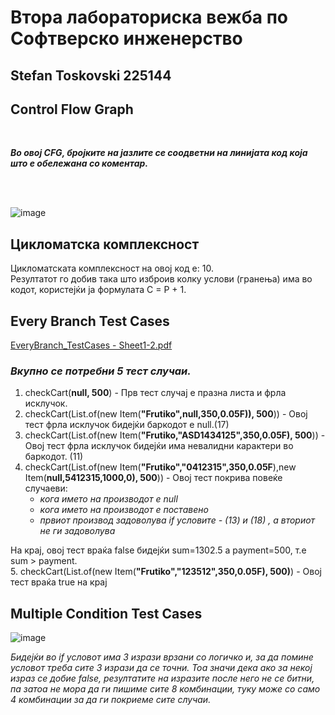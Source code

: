 # Втора лабораториска вежба по Софтверско инженерство

## Stefan Toskovski 225144
Control Flow Graph
   -
<br>

___Во овој CFG, бројките на јазлите се соодветни на линијата код која што е обележана со коментар.___

<br>
<br>
  
![image](https://github.com/stevetosak/SI_2024_lab2_225144/assets/116950252/80c2edec-5e4f-4c8c-9e84-045a635b6846)


Цикломатска комплексност
-
   Цикломатската комплексност на овој код е: 10.  
   Резултатот го добив така што изброив колку услови (гранења) има во кодот, користејќи ја формулата C = P + 1.
   
Every Branch Test Cases
-
  [EveryBranch_TestCases - Sheet1-2.pdf](https://github.com/stevetosak/SI_2024_lab2_225144/files/15438232/EveryBranch_TestCases.-.Sheet1-2.pdf)
 

   ### _Вкупно се потребни 5 тест случаи._  
   1. checkCart(**null, 500**) - Прв тест случај е празна листа и фрла исклучок.  
   2. checkCart(List.of(new Item(**"Frutiko",null,350,0.05F)), 500**)) - Овој тест фрла исклучок бидејќи баркодот е null.(17)    
   3. checkCart(List.of(new Item(**"Frutiko,"ASD1434125",350,0.05F), 500**)) - Овој тест фрла исклучок бидејќи има невалидни карактери во баркодот. (11) 
   4. checkCart(List.of(new Item(**"Frutiko","0412315",350,0.05F**),new Item(**null,5412315,1000,0), 500**)) - Oвој тест покрива повеќе случаеви:  
      - _кога името на производот е null_  
      - _кога името на производот е поставено_  
      - _првиот производ задоволува if условите - (13) и  (18) , а вториот не ги задоволува_  
   
   На крај, овој тест враќа false бидејќи sum=1302.5 а payment=500, т.е sum > payment.  
   5. checkCart(List.of(new Item(**"Frutiko","123512",350,0.05F), 500)**) - Овој тест враќа true на крај  
  
 
Multiple Condition Test Cases
-

   ![image](https://github.com/stevetosak/SI_2024_lab2_225144/assets/116950252/044f61c2-1fcb-4154-92cf-596566c9fa17)
   
 _Бидејќи во if условот има 3 изрази врзани со логичко и, за да помине условот треба сите 3 изрази да се точни. Тоа значи дека ако за некој израз се добие false, резултатите на изразите после него не се битни, па затоа не мора да ги пишиме сите 8 комбинации, туку може со само 4 комбинации за да ги покриеме сите случаи._


   
